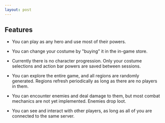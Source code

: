 ```yaml
---
layout: post
---
```


## Features

* You can play as any hero and use most of their powers.

* You can change your costume by "buying" it in the <a onclick="myApi.OpenCatalogToItem('CostumesPage', '')">in-game store</a>.

* Currently there is no character progression. Only your costume selections and action bar powers are saved between sessions.

* You can explore the entire game, and all regions are randomly generated. Regions refresh periodically as long as there are no players in them.

* You can encounter enemies and deal damage to them, but most combat mechanics are not yet implemented. Enemies drop loot.

* You can see and interact with other players, as long as all of you are connected to the same server.
